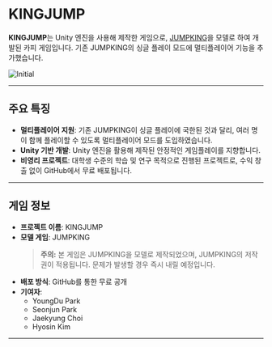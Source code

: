 # KINGJUMP

**KINGJUMP**는 Unity 엔진을 사용해 제작한 게임으로, [JUMPKING](https://store.steampowered.com/app/1061090/Jump_King/)을 모델로 하여 개발된 카피 게임입니다. 기존 JUMPKING의 싱글 플레이 모드에 멀티플레이어 기능을 추가했습니다.

![Initial](https://github.com/user-attachments/assets/dbdb1060-0167-48bd-ae25-4b58a0d3c8ed)

---

## 주요 특징

- **멀티플레이어 지원**: 기존 JUMPKING이 싱글 플레이에 국한된 것과 달리, 여러 명이 함께 플레이할 수 있도록 멀티플레이어 모드를 도입하였습니다.
- **Unity 기반 개발**: Unity 엔진을 활용해 제작된 안정적인 게임플레이를 지향합니다.
- **비영리 프로젝트**: 대학생 수준의 학습 및 연구 목적으로 진행된 프로젝트로, 수익 창출 없이 GitHub에서 무료 배포됩니다.

---

## 게임 정보

- **프로젝트 이름**: KINGJUMP
- **모델 게임**: JUMPKING  
  > **주의:** 본 게임은 JUMPKING을 모델로 제작되었으며, JUMPKING의 저작권이 적용됩니다. 문제가 발생할 경우 즉시 내릴 예정입니다.
- **배포 방식**: GitHub를 통한 무료 공개
- **기여자**:
  - YoungDu Park
  - Seonjun Park
  - Jaekyung Choi
  - Hyosin Kim

---
